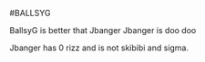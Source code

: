 #BALLSYG

BallsyG is better that Jbanger
Jbanger is doo doo

Jbanger has 0 rizz and is not skibibi and sigma.
